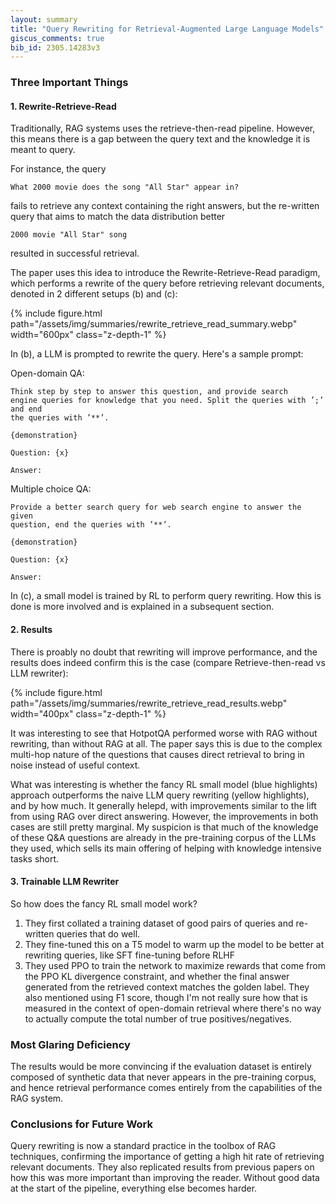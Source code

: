 ```yaml
---
layout: summary
title: "Query Rewriting for Retrieval-Augmented Large Language Models"
giscus_comments: true
bib_id: 2305.14283v3
---
```


### Three Important Things

#### 1. Rewrite-Retrieve-Read

Traditionally, RAG systems uses the retrieve-then-read pipeline.
However, this means there is a gap between the query text and the knowledge it
is meant to query.

For instance, the query

```
What 2000 movie does the song "All Star" appear in?
```

fails to retrieve any context containing the right answers, but the re-written query
that aims to match the data distribution better

```
2000 movie "All Star" song
```

resulted in successful retrieval.

The paper uses this idea to introduce the Rewrite-Retrieve-Read
paradigm, which performs a rewrite of the query before
retrieving relevant documents, denoted in 2 different setups (b) and (c):

{% include figure.html
    path="/assets/img/summaries/rewrite_retrieve_read_summary.webp"
    width="600px"
    class="z-depth-1"
%}

In (b), a LLM is prompted to rewrite the query. Here's a sample prompt:

Open-domain QA:

```
Think step by step to answer this question, and provide search
engine queries for knowledge that you need. Split the queries with ’;’ and end
the queries with ’**’.

{demonstration}

Question: {x}

Answer:
```

Multiple choice QA:

```
Provide a better search query for web search engine to answer the given
question, end the queries with ’**’.

{demonstration}

Question: {x}

Answer:
```

In (c), a small model is trained by RL to perform query rewriting. How this is done
is more involved and is explained in a subsequent section.

#### 2. Results

There is proably no doubt that rewriting will improve performance,
and the results does indeed confirm this is the case (compare Retrieve-then-read vs LLM rewriter):

{% include figure.html
    path="/assets/img/summaries/rewrite_retrieve_read_results.webp"
    width="400px"
    class="z-depth-1"
%}

It was interesting to see that HotpotQA performed worse with RAG without
rewriting, than without RAG at all. The paper says this is due to the complex
multi-hop nature of the questions that causes direct retrieval to bring in
noise instead of useful context.

What was interesting is whether the fancy RL small model (blue highlights)
approach outperforms the naive LLM query rewriting (yellow highlights), and by
how much. It generally helepd, with improvements similar to the lift from using RAG over
direct answering. However, the improvements in both cases are still pretty marginal.
My suspicion is that much of the knowledge of these Q&A questions are already in
the pre-training corpus of the LLMs they used, which sells its main offering of
helping with knowledge intensive tasks short.

#### 3. Trainable LLM Rewriter

So how does the fancy RL small model work?

1. They first collated a training dataset of good pairs of queries and
   re-written queries that do well.
2. They fine-tuned this on a T5 model to warm up the model to be better at rewriting queries,
   like SFT fine-tuning before RLHF
3. They used PPO to train the network to maximize rewards that come from the PPO KL
   divergence constraint, and whether the final answer generated from the retrieved context
   matches the golden label. They also mentioned using F1 score, though I'm not
   really sure how that is measured in the context of open-domain retrieval
   where there's no way to actually compute the total number of true positives/negatives.

### Most Glaring Deficiency

The results would be more convincing if the evaluation dataset is entirely composed
of synthetic data that never appears in the pre-training corpus, and hence
retrieval performance comes entirely from the capabilities of the RAG system.

### Conclusions for Future Work

Query rewriting is now a standard practice in the toolbox of RAG techniques,
confirming the importance of getting a high hit rate of retrieving relevant documents.
They also replicated results from previous papers on how this was more important than
improving the reader. Without good data at the start of the pipeline, everything
else becomes harder.
